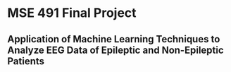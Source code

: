 # MSE 491 Final Project 
## Application of Machine Learning Techniques to Analyze EEG Data of Epileptic and Non-Epileptic Patients
